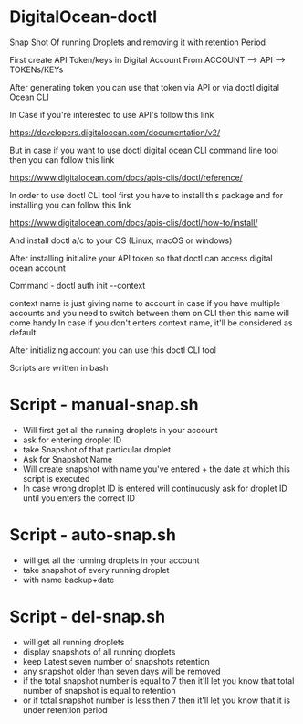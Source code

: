# DigitalOcean-doctl
Snap Shot Of running Droplets and removing it with retention Period

First create API Token/keys in Digital Account From
ACCOUNT --> API --> TOKENs/KEYs

After generating token you can use that token via API or via doctl digital Ocean CLI

In Case if you're interested to use API's follow this link

https://developers.digitalocean.com/documentation/v2/

But in case if you want to use doctl digital ocean CLI command line tool then you can follow this link

https://www.digitalocean.com/docs/apis-clis/doctl/reference/

In order to use doctl CLI tool first you have to install this package and for installing you can follow this link

https://www.digitalocean.com/docs/apis-clis/doctl/how-to/install/

And install doctl a/c to your OS (Linux, macOS or windows)

After installing initialize your API token so that doctl can access digital ocean account

Command - doctl auth init --context <NAME>

context name is just giving name to account in case if you have multiple accounts and you need to switch between them on CLI then this name will come handy
In case if you don't enters context name, it'll be considered as default

After initializing account you can use this doctl CLI tool

Scripts are written in bash

# Script - manual-snap.sh

- Will first get all the running droplets in your account
- ask for entering droplet ID
- take Snapshot of that particular droplet
- Ask for Snapshot Name
- Will create snapshot with name you've entered + the date at which this script is executed
- In case wrong droplet ID is entered will continuously ask for droplet ID until you enters the correct ID


# Script - auto-snap.sh

- will get all the running droplets in your account
- take snapshot of every running droplet
- with name backup+date

# Script - del-snap.sh

- will get all running droplets
- display snapshots of all running droplets
- keep Latest seven number of snapshots retention
- any snapshot older than seven days will be removed
- if the total snapshot number is equal to 7 then it'll let you know that total number of snapshot is equal to retention
- or if total snapshot number is less then 7 then it'll let you know that it is under retention period
